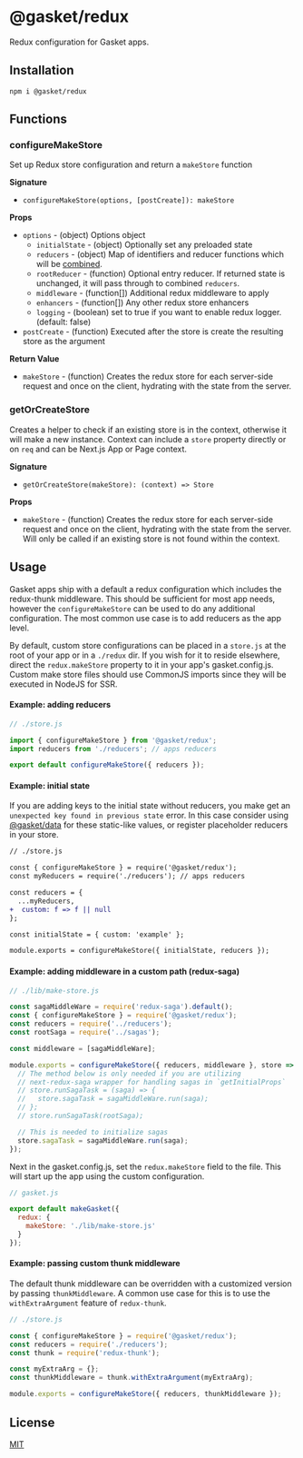 # @gasket/redux

Redux configuration for Gasket apps.

## Installation

```
npm i @gasket/redux
```

## Functions

### configureMakeStore

Set up Redux store configuration and return a `makeStore` function

**Signature**

- `configureMakeStore(options, [postCreate]): makeStore`

**Props**

- `options` - (object) Options object
  - `initialState` - (object) Optionally set any preloaded state
  - `reducers` - (object) Map of identifiers and reducer functions which will be
    [combined].
  - `rootReducer` - (function) Optional entry reducer. If returned state is
    unchanged, it will pass through to combined `reducers`.
  - `middleware` - (function[]) Additional redux middleware to apply
  - `enhancers` - (function[]) Any other redux store enhancers
  - `logging` - (boolean) set to true if you want to enable redux logger.
    (default: false)
- `postCreate` - (function) Executed after the store is create the resulting
  store as the argument

**Return Value**

- `makeStore` - (function) Creates the redux store for each server-side request
  and once on the client, hydrating with the state from the server.

### getOrCreateStore

Creates a helper to check if an existing store is in the context, otherwise it
will make a new instance. Context can include a `store` property directly or on
`req` and can be Next.js App or Page context.

**Signature**

- `getOrCreateStore(makeStore): (context) => Store`

**Props**

- `makeStore` - (function) Creates the redux store for each server-side request
  and once on the client, hydrating with the state from the server. Will only
  be called if an existing store is not found within the context.

## Usage

Gasket apps ship with a default a redux configuration which includes the
redux-thunk middleware. This should be sufficient for most app needs, however
the `configureMakeStore` can be used to do any additional configuration. The
most common use case is to add reducers as the app level.

By default, custom store configurations can be placed in a `store.js` at the
root of your app or in a `./redux` dir. If you wish for it to reside elsewhere,
direct the `redux.makeStore` property to it in your app's gasket.config.js.
Custom make store files should use CommonJS imports since they will be executed
in NodeJS for SSR.

#### Example: adding reducers

```js
// ./store.js

import { configureMakeStore } from '@gasket/redux';
import reducers from './reducers'; // apps reducers

export default configureMakeStore({ reducers });
```

#### Example: initial state

If you are adding keys to the initial state without reducers, you make get
an `unexpected key found in previous state` error. In this case consider using
[@gasket/data] for these static-like values, or register placeholder reducers
in your store.

```diff
// ./store.js

const { configureMakeStore } = require('@gasket/redux');
const myReducers = require('./reducers'); // apps reducers

const reducers = {
  ...myReducers,
+  custom: f => f || null
};

const initialState = { custom: 'example' };

module.exports = configureMakeStore({ initialState, reducers });
```


#### Example: adding middleware in a custom path (redux-saga)

```js
// ./lib/make-store.js

const sagaMiddleWare = require('redux-saga').default();
const { configureMakeStore } = require('@gasket/redux');
const reducers = require('../reducers');
const rootSaga = require('../sagas');

const middleware = [sagaMiddleWare];

module.exports = configureMakeStore({ reducers, middleware }, store => {
  // The method below is only needed if you are utilizing
  // next-redux-saga wrapper for handling sagas in `getInitialProps`
  // store.runSagaTask = (saga) => {
  //   store.sagaTask = sagaMiddleWare.run(saga);
  // };
  // store.runSagaTask(rootSaga);

  // This is needed to initialize sagas
  store.sagaTask = sagaMiddleWare.run(saga);
});
```

Next in the gasket.config.js, set the `redux.makeStore` field to the file. This
will start up the app using the custom configuration.

```js
// gasket.js

export default makeGasket({
  redux: {
    makeStore: './lib/make-store.js'
  }
});
```

#### Example: passing custom thunk middleware

The default thunk middleware can be overridden with a customized version by
passing `thunkMiddleware`. A common use case for this is to use the
`withExtraArgument` feature of `redux-thunk`.

```js
// ./store.js

const { configureMakeStore } = require('@gasket/redux');
const reducers = require('./reducers');
const thunk = require('redux-thunk');

const myExtraArg = {};
const thunkMiddleware = thunk.withExtraArgument(myExtraArg);

module.exports = configureMakeStore({ reducers, thunkMiddleware });
```

## License

[MIT](./LICENSE.md)

<!-- LINKS -->

[combined]: https://redux.js.org/api/combinereducers
[@gasket/data]: /packages/gasket-data/README.md
